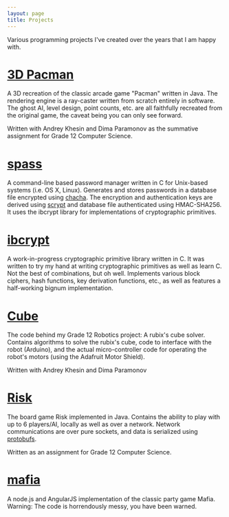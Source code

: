 ```yaml
---
layout: page
title: Projects
---
```


Various programming projects I've created over the years that I am happy with.

[3D Pacman](https://github.com/iburinoc/3D-Pacman)
===
A 3D recreation of the classic arcade game "Pacman" written in Java.
The rendering engine is a ray-caster written from scratch entirely in software.
The ghost AI, level design, point counts, etc. are all faithfully recreated from
the original game, the caveat being you can only see forward.

Written with Andrey Khesin and Dima Paramonov as the summative assignment for
Grade 12 Computer Science.

[spass](https://github.com/iburinoc/spass)
===
A command-line based password manager written in C for Unix-based systems
(i.e. OS X, Linux).
Generates and stores passwords in a database file encrypted using
[chacha](http://cr.yp.to/chacha/chacha-20080128.pdf).
The encryption and authentication keys are derived using
[scrypt](http://www.tarsnap.com/scrypt.html)
and database file authenticated using HMAC-SHA256.
It uses the ibcrypt library for implementations of cryptographic primitives.

[ibcrypt](https://github.com/iburinoc/ibcrypt)
===
A work-in-progress cryptographic primitive library written in C.
It was written to try my hand at writing cryptographic primitives as well as
learn C.
Not the best of combinations, but oh well.
Implements various block ciphers, hash functions, key derivation functions,
etc., as well as features a half-working bignum implementation.

[Cube](https://github.com/iburinoc/Cube)
===
The code behind my Grade 12 Robotics project: A rubix's cube solver.
Contains algorithms to solve the rubix's cube, code to interface
with the robot (Arduino), and the actual micro-controller code for
operating the robot's motors (using the Adafruit Motor Shield).

Written with Andrey Khesin and Dima Paramonov

[Risk](https://github.com/iburinoc/risk)
===
The board game Risk implemented in Java.  Contains the ability to play
with up to 6 players/AI, locally as well as over a network.
Network communications are over pure sockets,
and data is serialized using [protobufs](https://github.com/google/protobuf/).

Written as an assignment for Grade 12 Computer Science.

[mafia](https://github.com/iburinoc/Mafia)
===
A node.js and AngularJS implementation of the classic party game Mafia.
Warning: The code is horrendously messy, you have been warned.
